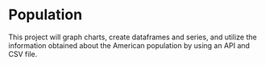 # Population
This project will graph charts, create dataframes and series, and utilize the information obtained about the American population by using an API and CSV file.
